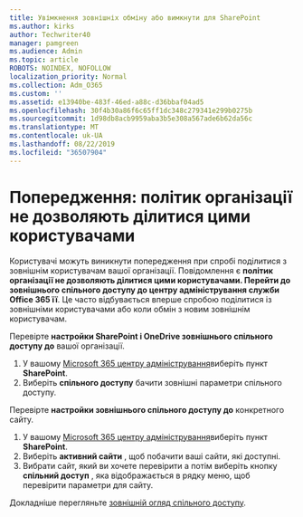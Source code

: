 ```yaml
---
title: Увімкнення зовнішніх обміну або вимкнути для SharePoint
ms.author: kirks
author: Techwriter40
manager: pamgreen
ms.audience: Admin
ms.topic: article
ROBOTS: NOINDEX, NOFOLLOW
localization_priority: Normal
ms.collection: Adm_O365
ms.custom: ''
ms.assetid: e13940be-483f-46ed-a88c-d36bbaf04ad5
ms.openlocfilehash: 30f4b30a86f6c65ff1dc348c279341e299b0275b
ms.sourcegitcommit: 1d98db8acb9959aba3b5e308a567ade6b62da56c
ms.translationtype: MT
ms.contentlocale: uk-UA
ms.lasthandoff: 08/22/2019
ms.locfileid: "36507904"
---
```

# <a name="warning-message-your-organizations-policies-dont-allow-you-to-share-with-these-users"></a>Попередження: політик організації не дозволяють ділитися цими користувачами

Користувачі можуть виникнути попередження при спробі поділитися з зовнішнім користувачам вашої організації. Повідомлення є **політик організації не дозволяють ділитися цими користувачами. Перейти до зовнішнього спільного доступу до центру адміністрування служби Office 365 її**. Це часто відбувається вперше спробою поділитися із зовнішніми користувачами або коли обмін з новим зовнішнім користувачам.

Перевірте **настройки SharePoint і OneDrive зовнішнього спільного доступу до** вашої організації.

1. У вашому [Microsoft 365 центру адміністрування](https://admin.microsoft.com/AdminPortal/Home#/homepage">https://admin.microsoft.com/)виберіть пункт **SharePoint**.
3. Виберіть **спільного доступу** бачити зовнішні параметри спільного доступу.

Перевірте **настройки зовнішнього спільного доступу до** конкретного сайту.

1. У вашому [Microsoft 365 центру адміністрування](https://admin.microsoft.com/AdminPortal/Home#/homepage">https://admin.microsoft.com/)виберіть пункт **SharePoint**.
2. Виберіть **активний сайти** , щоб побачити ваші сайти, які доступні.
3. Вибрати сайт, який ви хочете перевірити а потім виберіть кнопку **спільний доступ** , яка відображається в рядку меню, щоб перевірити параметри для сайту.

Докладніше перегляньте [зовнішній огляд спільного доступу](https://docs.microsoft.com/sharepoint/external-sharing-overview).